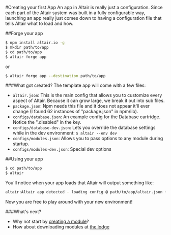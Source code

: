 #Creating your first App
An app in Altair is really just a configuration. Since each part of the Altair system was built in a fully configurable
way, launching an app really just comes down to having a configuration file that tells Altair what to load and how.

##Forge your app
```bash
$ npm install altair.io -g
$ mkdir path/to/app
$ cd path/to/app
$ altair forge app
```

or

```bash
$ altair forge app --destination path/to/app
```

###What got created?
The template app will come with a few files:

- `altair.json`: This is the main config that allows you to customize every aspect of Altair. Because it can grow large, we break it out into sub files.
- `package.json`: Npm needs this file and it does not appear it'll ever change  (I found 62 instances of "package.json" in npm/lib).
- `configs/database.json`: An example config for the Database cartridge. Notice the ".disabled" in the key.
- `configs/database-dev.json`: Lets you override the database settings while in the dev environment: `$ altair --env dev`
- `configs/modules.json`: Allows you to pass options to any module during startup.
- `configs/modules-dev.json`: Special dev options


##Using your app
```bash
$ cd path/to/app
$ altair
```
You'll notice when your app loads that Altair will output something like:
```bash
altair:Altair app detected - loading config @ path/to/app/altair.json +0ms
```
Now you are free to play around with your new environment!

###What's next?
* Why not start by [creating a module](firstmodule.md)?
* How about downloading modules at [the lodge](../core/vendors/altair/modules/thelodge/README.md)